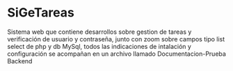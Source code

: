 # SiGeTareas
Sistema web que contiene desarrollos sobre gestion de tareas y verificación de usuario y contraseña, junto con zoom sobre campos tipo list select de php y db MySql, todos las indicaciones de intalación y configuración se acompañan en un archivo llamado Documentacion-Prueba Backend
